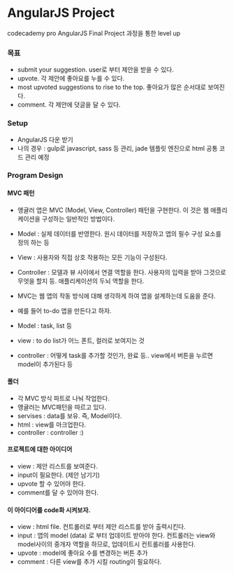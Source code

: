 # AngularJS Project
codecademy pro AngularJS Final Project 과정을 통한 level up 

### 목표 
- submit your suggestion. user로 부터 제안을 받을 수 있다. 
- upvote. 각 제안에 좋아요를 누를 수 있다. 
- most upvoted suggestions to rise to the top. 좋아요가 많은 순서대로 보여진다. 
- comment. 각 제안에 덧글을 달 수 있다. 

### Setup

- AngularJS 다운 받기 
- 나의 경우 : gulp로 javascript, sass 등 관리, jade 템플릿 엔진으로 html 공통 코드 관리 예정

### Program Design

####  MVC 패턴 
- 앵귤러 앱은 MVC (Model, View, Controller) 패턴을 구현한다. 이 것은 웹 애플리케이션을 구성하는 일반적인 방법이다. 
- Model : 실제 데이터를 반영한다. 원시 데이터를 저장하고 앱의 필수 구성 요소를 정의 하는 등 
- View : 사용자와 직접 상호 작용하는 모든 기능이 구성된다.
- Controller : 모델과 뷰 사이에서 연결 역할을 한다. 사용자의 입력을 받아 그것으로 무엇을 할지 등. 애플리케이션의 두뇌 역할을 한다. 
- MVC는 웹 앱의 작동 방식에 대해 생각하게 하여 앱을 설계하는데 도움을 준다. 

- 예를 들어 to-do 앱을 만든다고 하자. 
 - Model : task, list 등 
 - view : to do list가 어느 폰트, 컬러로 보여지는 것 
 - controller : 어떻게 task를 추가할 것인가, 완료 등.. view에서 버튼을 누르면 model이 추가된다 등 

#### 폴더 
- 각 MVC 방식 파트로 나눠 작업한다. 
- 앵귤러는 MVC패턴을 따르고 있다. 
- servises : data를 보유. 즉, Model이다. 
- html : view를 마크업한다. 
- controller : controller :) 

#### 프로젝트에 대한 아이디어 
- view : 제안 리스트를 보여준다. 
- input이 필요한다. (제안 남기기)
- upvote 할 수 있어야 한다. 
- comment를 달 수 있어야 한다. 

#### 이 아이디어를 code화 시켜보자. 
- view : html file. 컨트롤러로 부터 제안 리스트를 받아 출력시킨다. 
- input : 앱의 model (data) 로 부터 업데이트 받아야 한다. 컨트롤러는 view와 model사이의 중개자 역할을 하므로, 업데이트시 컨트롤러를 사용한다. 
- upvote : model에 좋아요 수를 변경하는 버튼 추가 
- comment : 다른 view를 추가 시킬 routing이 필요하다. 